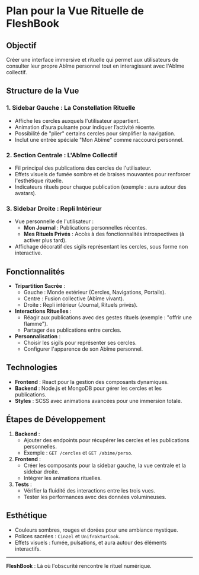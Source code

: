 # Plan pour la Vue Rituelle de FleshBook

## Objectif
Créer une interface immersive et rituelle qui permet aux utilisateurs de consulter leur propre Abîme personnel tout en interagissant avec l'Abîme collectif.

## Structure de la Vue

### 1. **Sidebar Gauche : La Constellation Rituelle**
- Affiche les cercles auxquels l'utilisateur appartient.
- Animation d’aura pulsante pour indiquer l’activité récente.
- Possibilité de "plier" certains cercles pour simplifier la navigation.
- Inclut une entrée spéciale "Mon Abîme" comme raccourci personnel.

### 2. **Section Centrale : L'Abîme Collectif**
- Fil principal des publications des cercles de l'utilisateur.
- Effets visuels de fumée sombre et de braises mouvantes pour renforcer l'esthétique rituelle.
- Indicateurs rituels pour chaque publication (exemple : aura autour des avatars).

### 3. **Sidebar Droite : Repli Intérieur**
- Vue personnelle de l'utilisateur :
  - **Mon Journal** : Publications personnelles récentes.
  - **Mes Rituels Privés** : Accès à des fonctionnalités introspectives (à activer plus tard).
- Affichage décoratif des sigils représentant les cercles, sous forme non interactive.

## Fonctionnalités
- **Tripartition Sacrée** :
  - Gauche : Monde extérieur (Cercles, Navigations, Portails).
  - Centre : Fusion collective (Abîme vivant).
  - Droite : Repli intérieur (Journal, Rituels privés).
- **Interactions Rituelles** :
  - Réagir aux publications avec des gestes rituels (exemple : "offrir une flamme").
  - Partager des publications entre cercles.
- **Personnalisation** :
  - Choisir les sigils pour représenter ses cercles.
  - Configurer l'apparence de son Abîme personnel.

## Technologies
- **Frontend** : React pour la gestion des composants dynamiques.
- **Backend** : Node.js et MongoDB pour gérer les cercles et les publications.
- **Styles** : SCSS avec animations avancées pour une immersion totale.

## Étapes de Développement
1. **Backend** :
   - Ajouter des endpoints pour récupérer les cercles et les publications personnelles.
   - Exemple : `GET /cercles` et `GET /abime/perso`.
2. **Frontend** :
   - Créer les composants pour la sidebar gauche, la vue centrale et la sidebar droite.
   - Intégrer les animations rituelles.
3. **Tests** :
   - Vérifier la fluidité des interactions entre les trois vues.
   - Tester les performances avec des données volumineuses.

## Esthétique
- Couleurs sombres, rouges et dorées pour une ambiance mystique.
- Polices sacrées : `Cinzel` et `UnifrakturCook`.
- Effets visuels : fumée, pulsations, et aura autour des éléments interactifs.

---

**FleshBook** : Là où l'obscurité rencontre le rituel numérique.
